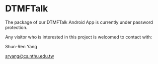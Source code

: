 # DTMFTalk

The package of our DTMFTalk Android App is currently under password protection. 

Any visitor who is interested in this project is welcomed to contact with:

Shun-Ren Yang 

sryang@cs.nthu.edu.tw
